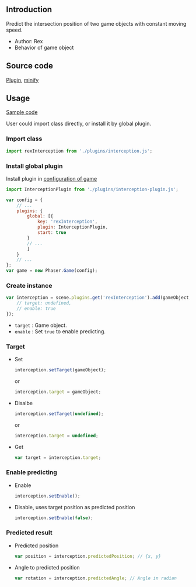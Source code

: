 ## Introduction

Predict the intersection position of two game objects with constant moving speed.

- Author: Rex
- Behavior of game object

## Source code

[Plugin](https://github.com/rexrainbow/phaser3-rex-notes/blob/master/plugins/interception-plugin.js), [minify](https://github.com/rexrainbow/phaser3-rex-notes/blob/master/plugins/dist/rexinterceptionplugin.min.js)

## Usage

[Sample code](https://github.com/rexrainbow/phaser3-rex-notes/tree/master/examples/interception)

User could import class directly, or install it by global plugin.

### Import class

```javascript
import rexInterception from './plugins/interception.js';
```

### Install global plugin

Install plugin in [configuration of game](game.md#configuration)

```javascript
import InterceptionPlugin from './plugins/interception-plugin.js';

var config = {
    // ...
    plugins: {
        global: [{
            key: 'rexInterception',
            plugin: InterceptionPlugin,
            start: true
        }
        // ...
        ]
    }
    // ...
};
var game = new Phaser.Game(config);
```

### Create instance

```javascript
var interception = scene.plugins.get('rexInterception').add(gameObject, {
    // target: undefined,
    // enable: true
});
```

- `target` : Game object.
- `enable` : Set `true` to enable predicting.

### Target

- Set
    ```javascript
    interception.setTarget(gameObject);
    ```
    or
    ```javascript
    interception.target = gameObject;
    ```
- Disalbe
    ```javascript
    interception.setTarget(undefined);
    ```
    or
    ```javascript
    interception.target = undefined;
    ```
- Get
    ```javascript
    var target = interception.target;
    ```

### Enable predicting

- Enable
    ```javascript
    interception.setEnable();
    ```
- Disable, uses target position as predicted position
    ```javascript
    interception.setEnable(false);
    ```

### Predicted result

- Predicted position
    ```javascript
    var position = interception.predictedPosition; // {x, y}
    ```
- Angle to predicted position
    ```javascript
    var rotation = interception.predictedAngle; // Angle in radian
    ```